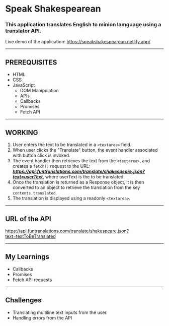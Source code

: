 # Speak Shakespearean

### This application translates English to minion lamguage using a translator API.
Live demo of the application: https://speakshakespearean.netlify.app/
<hr />

## PREREQUISITES
* HTML
* CSS
* JavaScript
  * DOM Manipulation
  * APIs
  * Callbacks
  * Promises
  * Fetch API
  
<hr />

## WORKING
1. User enters the text to be translated in a `<textarea>` field.
2. When user clicks the "Translate" button, the event handler associated with button click is invoked.
3. The event handler then retrieves the text from the `<textarea>`, and creates a `fetch()` request to the URL: ***https://api.funtranslations.com/translate/shakespeare.json?text=userText***, where userText is the to be translated.
4. Once the translation is returned as a Response object, it is then converted to an object to retrieve the translation from the key `contents.translated`.
5. The translation is displayed using a readonly `<textarea>`.

<hr />

## URL of the API
https://api.funtranslations.com/translate/shakespeare.json?text=textToBeTranslated

<hr />

## My Learnings
- Callbacks
- Promises
- Fetch API requests

<hr />

## Challenges
- Translating multiline text inputs from the user.
- Handling errors from the API
